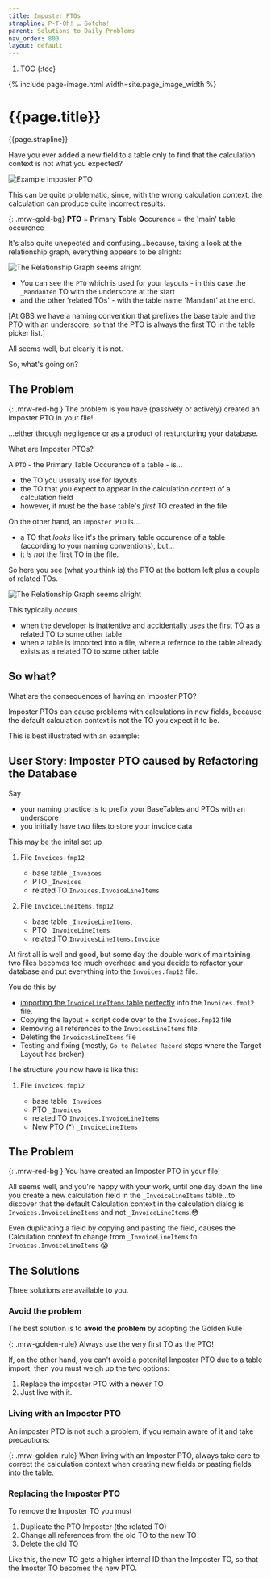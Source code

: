```yaml
---
title: Imposter PTOs
strapline: P-T-Oh! … Gotcha!
parent: Solutions to Daily Problems
nav_order: 800
layout: default
---
```

1. TOC
{:toc}

{% include page-image.html width=site.page_image_width %}

# {{page.title}}

{{page.strapline}}

Have you ever added a new field to a table only to find that the calculation context is not what you expected?

![Example Imposter PTO](assets/images/imposter-pto-old.png)

This can be quite problematic, since, with the wrong calculation context, the calculation can produce quite incorrect results.

{: .mrw-gold-bg}
**PTO** = **P**rimary **T**able **O**ccurence = the 'main' table occurence

It's also quite unepected and confusing…because, taking a look at the relationship graph, everything appears to be alright:



![The Relationship Graph seems alright](assets/images/imposter-pto-relationship-graph.png)

- You can see the `PTO` which is used for your layouts - in this case the `_Mandanten` TO with the underscore at the start
- and the other 'related TOs' - with the table name 'Mandant' at the end.

[At GBS we have a naming convention that prefixes the base table and the PTO with an underscore, so that the PTO is always the first TO in the table picker list.]

All seems well, but clearly it is not.

So, what's going on?

## The Problem

{: .mrw-red-bg }
The problem is you have (passively or actively) created an Imposter PTO in your file!

…either through negligence or as a product of resturcturing your database.

What are Imposter PTOs?

A `PTO` - the Primary Table Occurence of a table - is…

- the TO you ususally use for layouts
- the TO that you expect to appear in the calculation context of a calculation field
- however, it must be the base table's *first* TO created in the file

On the other hand, an `Imposter PTO` is…

- a TO that *looks* like it's the primary table occurence of a table (according to your naming conventions), but…
- it *is not* the first TO in the file.

 So here you see (what you think is) the PTO at the bottom left plus a couple of related TOs.


![The Relationship Graph seems alright](assets/images/imposter-pto-relationship-graph-p-t-oh.png)


This typically occurs

- when the developer is inattentive and accidentally uses the first TO as a related TO to some other table
- when a table is imported into a file, where a refernce to the table already exists as a related TO to some other table

## So what?

What are the consequences of having an Imposter PTO?

Imposter PTOs can cause problems with calculations in new fields, because the default calculation context is not the TO you expect it to be.

This is best illustrated with an example:

## User Story: Imposter PTO caused by Refactoring the Database

Say

- your naming practice is to prefix your BaseTables and PTOs with an underscore
- you initially have two files to store your invoice data

This may be the inital set up

1. File `Invoices.fmp12`

   - base table `_Invoices`
   - PTO `_Invoices`
   - related TO `Invoices.InvoiceLineItems`

2. File `InvoiceLineItems.fmp12`

   - base table `_InvoiceLineItems`,
   - PTO `_InvoiceLineItems`
   - related TO `InvoicesLineItems.Invoice`

At first all is well and good, but some day the double work of maintaining two files becomes too much overhead and you decide to refactor your database and put everything into the `Invoices.fmp12` file.

You do this by

- [importing the `InvoiceLineItems` table perfectly](import-a-table-perfectly.html) into the `Invoices.fmp12` file.
- Copying the layout + script code over to the `Invoices.fmp12` file
- Removing all references to the `InvoicesLineItems` file
- Deleting the `InvoicesLineItems` file
- Testing and fixing (mostly, `Go to Related Record` steps where the Target Layout has broken)

The structure you now have is like this:

1. File `Invoices.fmp12`

   - base table `_Invoices`
   - PTO `_Invoices`
   - related TO `Invoices.InvoiceLineItems`
   - New PTO (*) `_InvoiceLineItems`

## The Problem

{: .mrw-red-bg }
You have created an Imposter PTO in your file!

All seems well, and you're happy with your work, until one day down the line you create a new calculation field in the `_InvoiceLineItems` table…to discover that the default Calculation context in the calculation dialog is `Invoices.InvoiceLineItems` and not `_InvoiceLineItems`.😳

Even duplicating a field by copying and pasting the field, causes the Calculation context to change from `_InvoiceLineItems` to `Invoices.InvoiceLineItems` 😱

## The Solutions

Three solutions are available to you.

### Avoid the problem

The best solution is to **avoid the problem** by adopting the Golden Rule

{: .mrw-golden-rule}
Always use the very first TO as the PTO!

If, on the other hand, you can't avoid a potenital Imposter PTO due to a table import, then you must weigh up the two options:

1. Replace the imposter PTO with a newer TO
2. Just live with it.

### Living with an Imposter PTO

An imposter PTO is not such a problem, if you remain aware of it and take precautions:

{: .mrw-golden-rule}
When living with an Imposter PTO, always take care to correct the calculation context when creating new fields or pasting fields into the table.

### Replacing the Imposter PTO

To remove the Imposter TO you must

1. Duplicate the PTO Imposter (the related TO)
2. Change all references from the old TO to the new TO
3. Delete the old TO

Like this, the new TO gets a higher internal ID than the Imposter TO, so that the Imoster TO becomes the new PTO.
